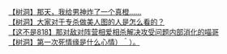 [【树洞】那天，我给男神炸了一个真橙……](http://tieba.baidu.com/p/3170959363?see_lz=1&pn=)   
[【树洞】大家对于专杀做美人图的人是怎么看的？](http://tieba.baidu.com/p/3171149499?see_lz=1&pn=)   
[【这不是818】那对敌对阵营相爱相杀解决攻受问题内部消化的喵哥](http://tieba.baidu.com/p/3171169070?see_lz=1&pn=)   
[【树洞】第一次死情缘是什么心情）＾）。](http://tieba.baidu.com/p/3169653401?see_lz=1&pn=)   
